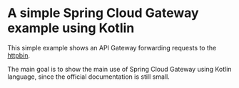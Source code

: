 # A simple Spring Cloud Gateway example using Kotlin


This simple example shows an API Gateway forwarding requests to the [httpbin](https://httpbin.org/).


The main goal is to show the main use of Spring Cloud Gateway using Kotlin language, since the official documentation is still small.
